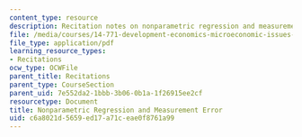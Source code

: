 ```yaml
---
content_type: resource
description: Recitation notes on nonparametric regression and measurement error.
file: /media/courses/14-771-development-economics-microeconomic-issues-and-policy-models-fall-2008/c6a8021d5659ed17a71ceae0f8761a99_rec1.pdf
file_type: application/pdf
learning_resource_types:
- Recitations
ocw_type: OCWFile
parent_title: Recitations
parent_type: CourseSection
parent_uid: 7e552da2-1bbb-3b06-0b1a-1f26915ee2cf
resourcetype: Document
title: Nonparametric Regression and Measurement Error
uid: c6a8021d-5659-ed17-a71c-eae0f8761a99
---
```

